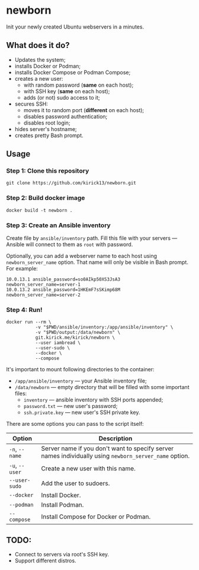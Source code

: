 
# newborn

Init your newly created Ubuntu webservers in a minutes.

## What does it do?

- Updates the system;
- installs Docker or Podman;
- installs Docker Compose or Podman Compose;
- creates a new user:
    - with random password (**same** on each host);
    - with SSH key (**same** on each host);
    - adds (or not) sudo access to it;
- secures SSH:
    - moves it to random port (**different** on each host);
    - disables password authentication;
    - disables root login;
- hides server's hostname;
- creates pretty Bash prompt.

## Usage

### Step 1: Clone this repository

```
git clone https://github.com/kirick13/newborn.git
```

### Step 2: Build docker image

```
docker build -t newborn .
```

### Step 3: Create an Ansible inventory

Create file by `ansible/inventory` path. Fill this file with your servers — Ansible will connect to them as `root` with password.

Optionally, you can add a webserver name to each host using `newborn_server_name` option. That name will only be visible in Bash prompt. For example:

```
10.0.13.1 ansible_password=so0AIkp50XS3JsA3 newborn_server_name=server-1
10.0.13.2 ansible_password=1HKEmF7sSKimp68M newborn_server_name=server-2
```

### Step 4: Run!

```
docker run --rm \
           -v "$PWD/ansible/inventory:/app/ansible/inventory" \
           -v "$PWD/output:/data/newborn" \
           git.kirick.me/kirick/newborn \
           --user iambread \
           --user-sudo \
           --docker \
           --compose
```

It's important to mount following directories to the container:

- `/app/ansible/inventory` — your Ansible inventory file;
- `/data/newborn` — empty directory that will be filled with some important files:
    - `inventory` — ansible inventory with SSH ports appended;
    - `password.txt` — new user's password;
    - `ssh.private.key` — new user's SSH private key.

There are some options you can pass to the script itself:

| Option | Description |
| - | - |
| `-n`, `--name` | Server name if you don't want to specify server names individually using `newborn_server_name` option. |
| `-u`, `--user` | Create a new user with this name. |
| `--user-sudo` | Add the user to sudoers. |
| `--docker` | Install Docker. |
| `--podman` | Install Podman. |
| `--compose` | Install Compose for Docker or Podman. |

## TODO:

- Connect to servers via root's SSH key.
- Support different distros.
